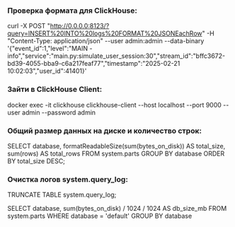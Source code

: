 ### Проверка формата для ClickHouse:
curl -X POST "http://0.0.0.0:8123/?query=INSERT%20INTO%20logs%20FORMAT%20JSONEachRow" -H "Content-Type: application/json" --user admin:admin --data-binary '{"event_id":1,"level":"MAIN - info","service":"main.py:simulate_user_session:30","stream_id":"bffc3672-bd39-4055-bba9-c6a217feaf77","timestamp":"2025-02-21 10:02:03","user_id":41401}'


### Зайти в ClickHouse Client:
docker exec -it clickhouse clickhouse-client --host localhost --port 9000 --user admin --password admin


### Общий размер данных на диске и количество строк:
SELECT
    database,
    formatReadableSize(sum(bytes_on_disk)) AS total_size,
    sum(rows) AS total_rows
FROM system.parts
GROUP BY database
ORDER BY total_size DESC;


### Очистка логов system.query_log:
TRUNCATE TABLE system.query_log;


SELECT
    database,
    sum(bytes_on_disk) / 1024 / 1024 AS db_size_mb
FROM system.parts
WHERE database = 'default'
GROUP BY database